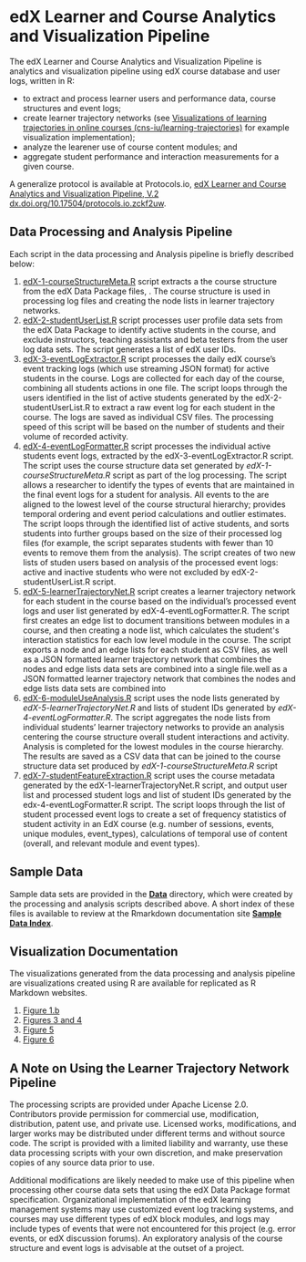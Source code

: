 # edX Learner and Course Analytics and Visualization Pipeline
The edX Learner and Course Analytics and Visualization Pipeline is analytics and visualization pipeline using edX course database and user logs, written in R:

* to extract and process learner users and performance data, course structures and event logs;
* create learner trajectory networks (see [Visualizations of learning trajectories in online courses (cns-iu/learning-trajectories)](https://github.com/cns-iu/learning-trajectories) for example visualization implementation);
* analyze the learener use of course content modules; and 
* aggregate student performance and interaction measurements for a given course.

A generalize protocol is available at Protocols.io, [edX Learner and Course Analytics and Visualization Pipeline, V.2](https://www.protocols.io/view/edx-learner-and-course-analytics-and-visualization-zckf2uw) [dx.doi.org/10.17504/protocols.io.zckf2uw](dx.doi.org/10.17504/protocols.io.zckf2uw).

## Data Processing and Analysis Pipeline
Each script in the data processing and Analysis pipeline is briefly described below:
1.	[edX-1-courseStructureMeta.R](https://github.com/mginda/edx-learnertrajectorynetpipeline/blob/master/edX-1-courseStructureMeta.R) script extracts a the course structure from the edX Data Package files, . The course structure is used in processing log files and creating the node lists in learner trajectory networks. 
2.	[edX-2-studentUserList.R](https://github.com/mginda/edx-learnertrajectorynetpipeline/blob/master/edX-2-studentUserList.R) 	script processes user profile data sets from the edX Data Package to identify active students in the course, and exclude instructors, teaching assistants and beta testers from the user log data sets. The script generates a list of edX user IDs.
3.	[edX-3-eventLogExtractor.R](https://github.com/mginda/edx-learnertrajectorynetpipeline/blob/master/edX-3-eventLogExtractor.R) script processes the daily edX course’s event tracking logs (which use streaming JSON format) for active students in the course. Logs are collected for each day of the course, combining all students actions in one file. The script loops through the users identified in the list of active students generated by the edX-2-studentUserList.R to extract a raw event log for each student in the course. The logs are saved as individual CSV files. The processing speed of this script will be based on the number of students and their volume of recorded activity. 
4.	[edX-4-eventLogFormatter.R](https://github.com/mginda/edx-learnertrajectorynetpipeline/blob/master/edX-4-eventLogFormatter.R) script processes the individual active students event logs, extracted by the edX-3-eventLogExtractor.R script. The script uses the course structure data set generated by *edX-1-courseStructureMeta.R* script as part of the log processing. 
The script allows a researcher to identify the types of events that are maintained in the final event logs for a student for analysis. All events to the are aligned to the lowest level of the course structural hierarchy; provides temporal ordering and event period calculations and outlier estimates. The script loops through the identified list of active students, and sorts students into further groups based on the size of their processed log files (for example, the script separates students with fewer than 10 events to remove them from the analysis). The script creates of two new lists of studen users based on analysis of the processed event logs: active and inactive students who were not excluded by edX-2-studentUserList.R script.
5.	[edX-5-learnerTrajectoryNet.R](https://github.com/mginda/edx-learnertrajectorynetpipeline/blob/master/edX-5-learnerTrajectoryNet.R)  script creates a learner trajectory network for each student in the course based on the individual’s processed event logs and user list generated by edX-4-eventLogFormatter.R. The script first creates an edge list to document transitions between modules in a course, and then creating a node list, which calculates the student's interaction statistics for each low level module in the course. The script exports a node and an edge lists for each student as CSV files, as well as a JSON formatted learner trajectory network that combines the nodes and edge lists data sets are combined into a single file.well as a JSON formatted learner trajectory network that combines the nodes and edge lists data sets are combined into 
6.	[edX-6-moduleUseAnalysis.R](https://github.com/mginda/edx-learnertrajectorynetpipeline/blob/master/edX-6-moduleUseAnalysis.R) script uses the node lists generated by *edX-5-learnerTrajectoryNet.R* and lists of student IDs generated by *edX-4-eventLogFormatter.R*. The script aggregates the node lists from individual students’ learner trajectory networks to provide an analysis centering the course structure overall student interactions and activity. Analysis is completed for the lowest modules in the course hierarchy. The results are saved as a CSV data that can be joined to the course structure data set produced by *edX-1-courseStructureMeta.R* script
7.	[edX-7-studentFeatureExtraction.R](https://github.com/mginda/edx-learnertrajectorynetpipeline/blob/master/edX-7-studentFeatureExtraction.R) script uses the course metadata generated by the edX-1-learnerTrajectoryNet.R script, and output user list and processed student logs and list of student IDs generated by the edx-4-eventLogFormatter.R script. The script loops through the list of student processed event logs to create a set of frequency statistics of student activity in an EdX course (e.g. number of sessions, events, unique modules, event_types), calculations of temporal use of content (overall, and relevant module and event types).

## Sample Data
Sample data sets are provided in the **[Data](https://github.com/cns-iu/edx-learnertrajectorynetpipeline/tree/master/data)** directory, which were created by the processing and analysis scripts described above. A short index of these files is available to review at the Rmarkdown documentation site **[Sample Data Index](https://cns-iu.github.io/edx-learnertrajectorynetpipeline/index.html)**.

## Visualization Documentation
The visualizations generated from the data processing and analysis pipeline are visualizations created using R are available for replicated as R Markdown websites. 
1. [Figure 1.b](https://cns-iu.github.io/edx-learnertrajectorynetpipeline/edx-8-figure1-B.html)
2. [Figures 3 and 4](https://cns-iu.github.io/edx-learnertrajectorynetpipeline/edx-8-figure3and4.html)
3. [Figure 5](https://cns-iu.github.io/edx-learnertrajectorynetpipeline/edx-8-figure5.html)
6. [Figure 6](https://cns-iu.github.io/edx-learnertrajectorynetpipeline/edx-8-figure6.html)

## A Note on Using the Learner Trajectory Network Pipeline
The processing scripts are provided under Apache License 2.0. Contributors provide permission for commercial use, modification, distribution, patent use, and private use.  Licensed works, modifications, and larger works may be distributed under different terms and without source code. The script is provided with a limited liability and warranty, use these data processing scripts with your own discretion, and make preservation copies of any source data prior to use.

Additional modifications are likely needed to make use of this pipeline when processing other course data sets that using the edX Data Package format specification. Organizational implementation of the edX learning management systems may use customized event log tracking systems, and courses may use different types of edX block modules, and logs may include types of events that were not encountered for this project (e.g. error events, or edX discussion forums). An exploratory analysis of the course structure and event logs is advisable at the outset of a project.
